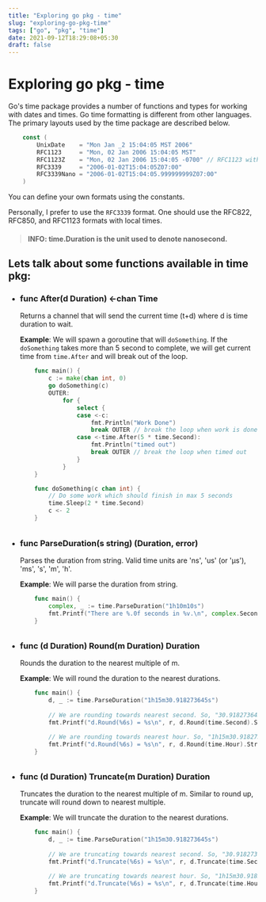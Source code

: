```yaml
---
title: "Exploring go pkg - time"
slug: "exploring-go-pkg-time"
tags: ["go", "pkg", "time"]
date: 2021-09-12T18:29:08+05:30
draft: false
---
```


# Exploring go pkg - time

Go's time package provides a number of functions and types for working with dates and times. Go time formatting is different from other languages. The primary layouts used by the time package are described below. 

```go
    const (
        UnixDate    = "Mon Jan _2 15:04:05 MST 2006"
        RFC1123     = "Mon, 02 Jan 2006 15:04:05 MST"
        RFC1123Z    = "Mon, 02 Jan 2006 15:04:05 -0700" // RFC1123 with numeric zone
        RFC3339     = "2006-01-02T15:04:05Z07:00"
        RFC3339Nano = "2006-01-02T15:04:05.999999999Z07:00"
    )
```
You can define your own formats using the constants.

Personally, I prefer to use the `RFC3339` format. One should use the RFC822, RFC850, and RFC1123 formats with local times.

> #### INFO: time.Duration is the unit used to denote nanosecond. 

## Lets talk about some functions available in time pkg:

- ### func After(d Duration) <-chan Time

    Returns a channel that will send the current time (t+d) where d is time duration to wait.

    **Example**: We will spawn a goroutine that will `doSomething`. If the `doSomething` takes more than 5 second to complete, we will get current time from `time.After` and will break out of the loop.

    ```go
        func main() {
            c := make(chan int, 0)
            go doSomething(c)
            OUTER:
                for {
                    select {
                    case <-c:
                        fmt.Println("Work Done")
                        break OUTER // break the loop when work is done
                    case <-time.After(5 * time.Second):
                        fmt.Println("timed out")
                        break OUTER // break the loop when timed out
                    }	
                }
        }

        func doSomething(c chan int) {
            // Do some work which should finish in max 5 seconds
            time.Sleep(2 * time.Second)
            c <- 2
        }

    ```
######
- ### func ParseDuration(s string) (Duration, error)

    Parses the duration from string. Valid time units are 'ns', 'us' (or 'µs'), 'ms', 's', 'm', 'h'. 

    **Example**: We will parse the duration from string.
    ```go
        func main() {
            complex, _ := time.ParseDuration("1h10m10s")
            fmt.Printf("There are %.0f seconds in %v.\n", complex.Seconds(), complex)
        }
    ```
######
- ### func (d Duration) Round(m Duration) Duration

    Rounds the duration to the nearest multiple of m.

    **Example**: We will round the duration to the nearest durations.
    ```go
        func main() {
            d, _ := time.ParseDuration("1h15m30.918273645s")
            
            // We are rounding towards nearest second. So, "30.918273645s" becomes "31".
            fmt.Printf("d.Round(%6s) = %s\n", r, d.Round(time.Second).String()) // d.Round(1s) = 1h15m31s

            // We are rounding towards nearest hour. So, "1h15m30.918273645s" becomes "1h00m00s".
            fmt.Printf("d.Round(%6s) = %s\n", r, d.Round(time.Hour).String()) // d.Round(1h0m0s) = 1h0m0s
        }
    ```

######
- ### func (d Duration) Truncate(m Duration) Duration

    Truncates the duration to the nearest multiple of m. Similar to round up, truncate will round down to nearest multiple.

    **Example**: We will truncate the duration to the nearest durations.
    ```go
        func main() {
            d, _ := time.ParseDuration("1h15m30.918273645s")
            
            // We are truncating towards nearest second. So, "30.918273645s" becomes "30".
            fmt.Printf("d.Truncate(%6s) = %s\n", r, d.Truncate(time.Second).String()) // d.Truncate(1s) = 1h15m30s

            // We are truncating towards nearest hour. So, "1h15m30.918273645s" becomes "1h00m00s".
            fmt.Printf("d.Truncate(%6s) = %s\n", r, d.Truncate(time.Hour).String()) // d.Truncate(1h0m0s) = 1h0m0s
        }
    ```